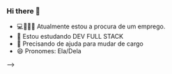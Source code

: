 ### Hi there 👋

- 💻🙆🏻‍♀️ Atualmente estou a procura de um emprego.
- 🌱 Estou estudando DEV FULL STACK 
- 🤔 Precisando de ajuda para mudar de cargo
- 😄 Pronomes: Ela/Dela

-->


